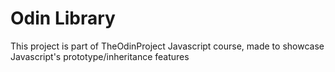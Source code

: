 # Odin Library

This project is part of TheOdinProject Javascript course, made to showcase Javascript's prototype/inheritance features
